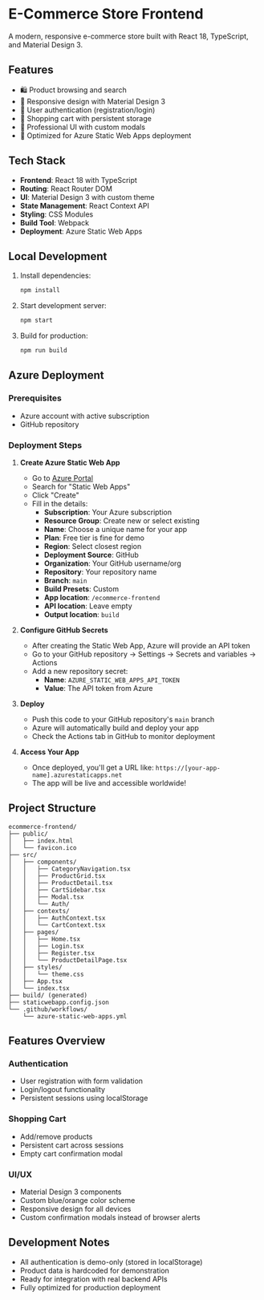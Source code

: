 # E-Commerce Store Frontend

A modern, responsive e-commerce store built with React 18, TypeScript, and Material Design 3.

## Features

- 🛍️ Product browsing and search
- 📱 Responsive design with Material Design 3
- 🔐 User authentication (registration/login)
- 🛒 Shopping cart with persistent storage
- 🎨 Professional UI with custom modals
- 🚀 Optimized for Azure Static Web Apps deployment

## Tech Stack

- **Frontend**: React 18 with TypeScript
- **Routing**: React Router DOM
- **UI**: Material Design 3 with custom theme
- **State Management**: React Context API
- **Styling**: CSS Modules
- **Build Tool**: Webpack
- **Deployment**: Azure Static Web Apps

## Local Development

1. Install dependencies:
   ```bash
   npm install
   ```

2. Start development server:
   ```bash
   npm start
   ```

3. Build for production:
   ```bash
   npm run build
   ```

## Azure Deployment

### Prerequisites

- Azure account with active subscription
- GitHub repository

### Deployment Steps

1. **Create Azure Static Web App**
   - Go to [Azure Portal](https://portal.azure.com)
   - Search for "Static Web Apps"
   - Click "Create"
   - Fill in the details:
     - **Subscription**: Your Azure subscription
     - **Resource Group**: Create new or select existing
     - **Name**: Choose a unique name for your app
     - **Plan**: Free tier is fine for demo
     - **Region**: Select closest region
     - **Deployment Source**: GitHub
     - **Organization**: Your GitHub username/org
     - **Repository**: Your repository name
     - **Branch**: `main`
     - **Build Presets**: Custom
     - **App location**: `/ecommerce-frontend`
     - **API location**: Leave empty
     - **Output location**: `build`

2. **Configure GitHub Secrets**
   - After creating the Static Web App, Azure will provide an API token
   - Go to your GitHub repository → Settings → Secrets and variables → Actions
   - Add a new repository secret:
     - **Name**: `AZURE_STATIC_WEB_APPS_API_TOKEN`
     - **Value**: The API token from Azure

3. **Deploy**
   - Push this code to your GitHub repository's `main` branch
   - Azure will automatically build and deploy your app
   - Check the Actions tab in GitHub to monitor deployment

4. **Access Your App**
   - Once deployed, you'll get a URL like: `https://[your-app-name].azurestaticapps.net`
   - The app will be live and accessible worldwide!

## Project Structure

```
ecommerce-frontend/
├── public/
│   ├── index.html
│   └── favicon.ico
├── src/
│   ├── components/
│   │   ├── CategoryNavigation.tsx
│   │   ├── ProductGrid.tsx
│   │   ├── ProductDetail.tsx
│   │   ├── CartSidebar.tsx
│   │   ├── Modal.tsx
│   │   └── Auth/
│   ├── contexts/
│   │   ├── AuthContext.tsx
│   │   └── CartContext.tsx
│   ├── pages/
│   │   ├── Home.tsx
│   │   ├── Login.tsx
│   │   ├── Register.tsx
│   │   └── ProductDetailPage.tsx
│   ├── styles/
│   │   └── theme.css
│   ├── App.tsx
│   └── index.tsx
├── build/ (generated)
├── staticwebapp.config.json
└── .github/workflows/
    └── azure-static-web-apps.yml
```

## Features Overview

### Authentication
- User registration with form validation
- Login/logout functionality
- Persistent sessions using localStorage

### Shopping Cart
- Add/remove products
- Persistent cart across sessions
- Empty cart confirmation modal

### UI/UX
- Material Design 3 components
- Custom blue/orange color scheme
- Responsive design for all devices
- Custom confirmation modals instead of browser alerts

## Development Notes

- All authentication is demo-only (stored in localStorage)
- Product data is hardcoded for demonstration
- Ready for integration with real backend APIs
- Fully optimized for production deployment
